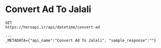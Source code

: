 # Convert Ad To Jalali

```
GET
https://heroapi.ir/api/datetime/convert-ad

---
_METADATA={"api_name":"Convert Ad To Jalali", "sample_response":""}
```

